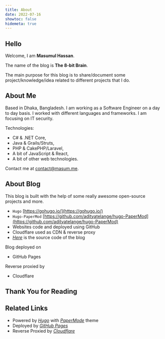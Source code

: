 ```yaml
---
title: About
date: 2022-07-16
showtoc: false
hidemeta: true
---
```


## Hello

Welcome, I am **Masumul Hassan**.

The name of the blog is **The 8-bit Brain**.

The main purpose for this blog is to share/document some project/knowledge/idea related to different projects that I do.

## About Me

Based in Dhaka, Bangladesh. I am working as a Software Engineer on a day to day basis. I worked with different languages and frameworks. I am focusing on IT security.

Technologies:
* C# & .NET Core,
* Java & Grails/Struts,
* PHP & CakePHP/Laravel,
* A bit of JavaScript & React,
* A bit of other web technologies.

Contact me at [contact@masum.me](mailto:contact@masum.me).

## About Blog

This blog is built with the help of some really awesome open-source projects and more.
* `Hugo` [https://gohugo.io/](https://gohugo.io/)
* `Hugo-PaperMod` [https://github.com/adityatelange/hugo-PaperMod](https://github.com/adityatelange/hugo-PaperMod)
* Websites code and deployed using GitHub
* Cloudflare used as CDN & reverse proxy
* [*Here*](https://github.com/masumulhassan/masumulhassan.github.io) is the source code of the blog

Blog deployed on
* GitHub Pages


Reverse proxied by
* Cloudflare

## Thank You for Reading

## Related Links

* Powered by [*Hugo*](https://gohugo.io/) with [*PaperMode*](https://github.com/adityatelange/hugo-PaperMod) theme
* Deployed by [*GitHub Pages*](https://pages.github.com)
* Reverse Proxied by [*Cloudflare*](https://www.cloudflare.com/)
